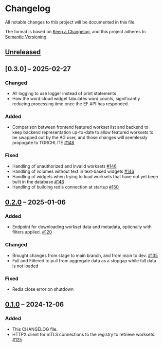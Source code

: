 # Changelog

All notable changes to this project will be documented in this file.

The format is based on [Keep a Changelog](https://keepachangelog.com/en/1.1.0/),
and this project adheres to [Semantic Versioning](https://semver.org/spec/v2.0.0.html).

## [Unreleased]

## [0.3.0] – 2025-02-27

### Changed
- All logging to use logger instead of print statements
- How the word cloud widget tabulates word counts, significantly reducing processing time once the EF API has responded.

### Added
- Comparison between frontend featured workset list and backend to keep backend representation up-to-date to allow featured worksets to be swapped out by the AG user, and those changes will seemlessly propogate to TORCHLITE [#148](https://github.com/htrc/torchlite-backend/issues/148)

### Fixed
- Handling of unauthorized and invalid worksets [#146](https://github.com/htrc/torchlite-backend/issues/146)
- Handling of volumes without text in text-based widgets [#146](https://github.com/htrc/torchlite-backend/issues/146)
- Handling of widgets when trying to load worksets that have not yet been built in the database [#146](https://github.com/htrc/torchlite-backend/issues/146)
- Handling of building redis connection at startup [#150](https://github.com/htrc/torchlite-backend/issues/150)

## [0.2.0] – 2025-01-06

### Added
- Endpoint for downloading workset data and metadata, optionally with filters applied. [#120](https://github.com/htrc/torchlite-backend/issues/120)

### Changed
- Brought changes from stage to main branch, and from main to dev. [#135](https://github.com/htrc/torchlite-backend/issues/135)
- Full and Filtered to pull from aggregate data as a stopgap while full data is not loaded

### Fixed
- Redis close error on shutdown

## [0.1.0] – 2024-12-06

### Added
- This CHANGELOG file.
- HTTPX client for mTLS connections to the registry to retrieve worksets. [#125](https://github.com/htrc/torchlite-backend/issues/125)

[unreleased]: https://github.com/htrc/torchlite-backend/compare/0.2.0...HEAD
[0.2.0]: https://github.com/htrc/torchlite-backend/compare/0.1.0...0.2.0
[0.1.0]: https://github.com/htrc/torchlite-backend/releases/tag/0.1.0